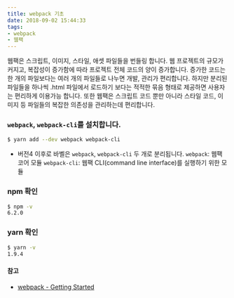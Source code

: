 ```yaml
---
title: webpack 기초
date: 2018-09-02 15:44:33
tags:
- webpack
- 웹팩
---
```


웹팩은 스크립트, 이미지, 스타일, 애셋 파일들을 번들링 합니다.
웹 프로젝트의 규모가 커지고, 복잡성이 증가함에 따라 프로젝트 전체 코드의 양이 증가합니다.
증가한 코드는 한 개의 파일보다는 여러 개의 파일들로 나누면 개발, 관리가 편리합니다.
하지만 분리된 파일들을 하나씩 .html 파일에서 로드하기 보다는 적적한 묶음 형태로 제공하면 사용자는 편리하게 이용가능 합니다.
또한 웹팩은 스크립트 코드 뿐만 아니라 스타일 코드, 이미지 등 파일들의 복잡한 의존성을 관리하는데 편리합니다.

### `webpack`, `webpack-cli`를 설치합니다.
``` bash
$ yarn add --dev webpack webpack-cli
```
- 버전4 이후로 바벨은 `webpack`, `webpack-cli` 두 개로 분리됩니다.
`webpack`: 웹팩 코어 모듈
`webpack-cli`: 웹팩 CLI(command line interface)를 실행하기 위한 모듈

### npm 확인
``` bash
$ npm -v
6.2.0
```

### yarn 확인
``` bash
$ yarn -v
1.9.4
```

#### 참고
- [webpack - Getting Started](https://webpack.js.org/guides/getting-started/)
